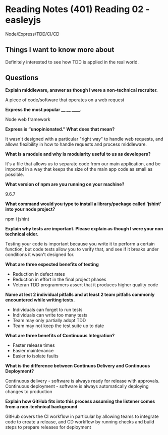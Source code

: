 # Reading Notes (401) Reading 02 - easleyjs

Node/Express/TDD/CI/CD

## Things I want to know more about

Definitely interested to see how TDD is applied in the real world.

## Questions

**Explain middleware, answer as though I were a non-technical recruiter.**

A piece of code/software that operates on a web request

**Express the most popular __ __ ____.**

Node web framework

**Express is “unopinionated.” What does that mean?**

It wasn't designed with a particular "right way" to handle web requests, and allows flexibility in how to handle requests and process middleware.

**What is a module and why is modularity useful to us as developers?**

It's a file that allows us to separate code from our main application, and be imported in a way that keeps the size of the main app code as small as possible.

**What version of npm are you running on your machine?**

9.6.7

**What command would you type to install a library/package called ‘jshint’ into your node project?**

npm i jshint

**Explain why tests are important. Please explain as though I were your non technical elder.**

Testing your code is important because you write it to perform a certain function, but code tests allow you to verify that, and see if it breaks under conditions it wasn't designed for.

**What are three expected benefits of testing**

- Reduction in defect rates
- Reduction in effort in the final project phases
- Veteran TDD programmers assert that it produces higher quality code

**Name at lest 2 individual pitfalls and at least 2 team pitfalls commonly encountered while writing tests.**

- Individuals can forget to run tests
- Individuals can write too many tests
- Team may only partially adopt TDD
- Team may not keep the test suite up to date

**What are three benefits of Continuous Integration?**

- Faster release times
- Easier maintenance
- Easier to isolate faults

**What is the difference between Continuos Delivery and Continuous Deployment?**

Continuous delivery - software is always ready for release with approvals. Continuous deployment - software is always automatically deploying changes to production

**Explain how GitHub fits into this process assuming the listener comes from a non-technical background**

GitHub covers the CI workflow in particular by allowing teams to integrate code to create a release, and CD workflow by running checks and build steps to prepare releases for deployment
